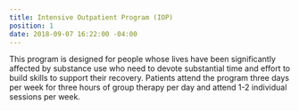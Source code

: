```yaml
---
title: Intensive Outpatient Program (IOP)
position: 1
date: 2018-09-07 16:22:00 -04:00
---
```


This program is designed for people whose lives have been significantly affected by substance use who need to devote substantial time and effort to build skills to support their recovery.  Patients attend the program three days per week for three hours of group therapy per day and attend 1-2 individual sessions per week. 
